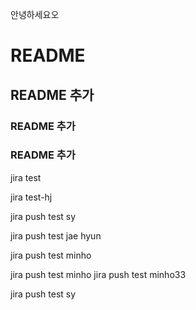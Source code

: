안녕하세요오
# README
## README 추가
### README 추가
### README 추가
jira test

jira test-hj

jira push test sy

jira push test jae hyun

jira push test minho

jira push test minho
jira push test minho33

jira push test sy
